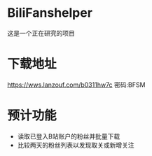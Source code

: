 # BiliFanshelper
这是一个正在研究的项目

# 下载地址
https://wws.lanzouf.com/b0311hw7c
密码:BFSM

# 预计功能
* 读取已登入B站账户的粉丝并批量下载
* 比较两天的粉丝列表以发现取关或新增关注

